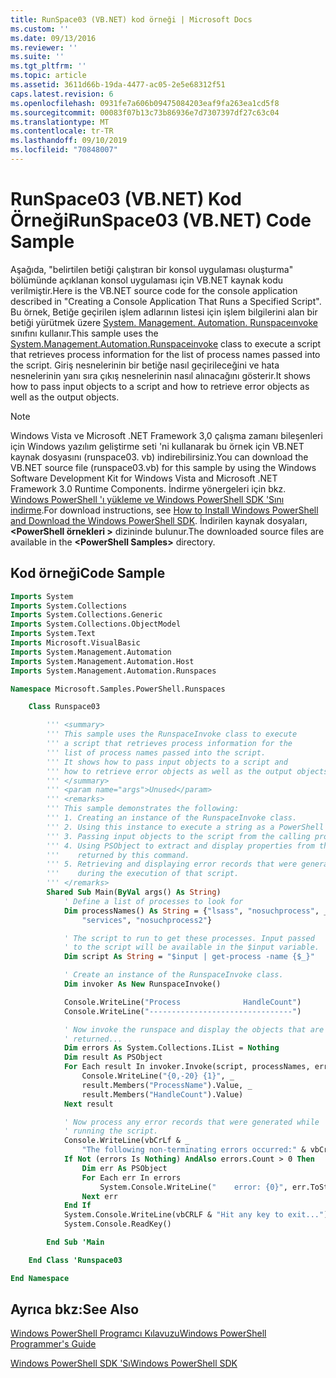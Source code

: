 ```yaml
---
title: RunSpace03 (VB.NET) kod örneği | Microsoft Docs
ms.custom: ''
ms.date: 09/13/2016
ms.reviewer: ''
ms.suite: ''
ms.tgt_pltfrm: ''
ms.topic: article
ms.assetid: 3611d66b-19da-4477-ac05-2e5e68312f51
caps.latest.revision: 6
ms.openlocfilehash: 0931fe7a606b09475084203eaf9fa263ea1cd5f8
ms.sourcegitcommit: 00083f07b13c73b86936e7d7307397df27c63c04
ms.translationtype: MT
ms.contentlocale: tr-TR
ms.lasthandoff: 09/10/2019
ms.locfileid: "70848007"
---
```

# <a name="runspace03-vbnet-code-sample"></a><span data-ttu-id="61a6f-102">RunSpace03 (VB.NET) Kod Örneği</span><span class="sxs-lookup"><span data-stu-id="61a6f-102">RunSpace03 (VB.NET) Code Sample</span></span>

<span data-ttu-id="61a6f-103">Aşağıda, "belirtilen betiği çalıştıran bir konsol uygulaması oluşturma" bölümünde açıklanan konsol uygulaması için VB.NET kaynak kodu verilmiştir.</span><span class="sxs-lookup"><span data-stu-id="61a6f-103">Here is the VB.NET source code for the console application described in "Creating a Console Application That Runs a Specified Script".</span></span> <span data-ttu-id="61a6f-104">Bu örnek, Betiğe geçirilen işlem adlarının listesi için işlem bilgilerini alan bir betiği yürütmek üzere [System. Management. Automation. Runspaceınvoke](/dotnet/api/System.Management.Automation.RunspaceInvoke) sınıfını kullanır.</span><span class="sxs-lookup"><span data-stu-id="61a6f-104">This sample uses the [System.Management.Automation.Runspaceinvoke](/dotnet/api/System.Management.Automation.RunspaceInvoke) class to execute a script that retrieves process information for the list of process names passed into the script.</span></span> <span data-ttu-id="61a6f-105">Giriş nesnelerinin bir betiğe nasıl geçirileceğini ve hata nesnelerinin yanı sıra çıkış nesnelerinin nasıl alınacağını gösterir.</span><span class="sxs-lookup"><span data-stu-id="61a6f-105">It shows how to pass input objects to a script and how to retrieve error objects as well as the output objects.</span></span>

> [!NOTE]
> <span data-ttu-id="61a6f-106">Windows Vista ve Microsoft .NET Framework 3,0 çalışma zamanı bileşenleri için Windows yazılım geliştirme seti 'ni kullanarak bu örnek için VB.NET kaynak dosyasını (runspace03. vb) indirebilirsiniz.</span><span class="sxs-lookup"><span data-stu-id="61a6f-106">You can download the VB.NET source file (runspace03.vb) for this sample by using the Windows Software Development Kit for Windows Vista and Microsoft .NET Framework 3.0 Runtime Components.</span></span> <span data-ttu-id="61a6f-107">İndirme yönergeleri için bkz. [Windows PowerShell 'ı yükleme ve Windows PowerShell SDK 'Sını indirme](/powershell/developer/installing-the-windows-powershell-sdk).</span><span class="sxs-lookup"><span data-stu-id="61a6f-107">For download instructions, see [How to Install Windows PowerShell and Download the Windows PowerShell SDK](/powershell/developer/installing-the-windows-powershell-sdk).</span></span>
> <span data-ttu-id="61a6f-108">İndirilen kaynak dosyaları,  **\<PowerShell örnekleri >** dizininde bulunur.</span><span class="sxs-lookup"><span data-stu-id="61a6f-108">The downloaded source files are available in the **\<PowerShell Samples>** directory.</span></span>

## <a name="code-sample"></a><span data-ttu-id="61a6f-109">Kod örneği</span><span class="sxs-lookup"><span data-stu-id="61a6f-109">Code Sample</span></span>

```vb
Imports System
Imports System.Collections
Imports System.Collections.Generic
Imports System.Collections.ObjectModel
Imports System.Text
Imports Microsoft.VisualBasic
Imports System.Management.Automation
Imports System.Management.Automation.Host
Imports System.Management.Automation.Runspaces

Namespace Microsoft.Samples.PowerShell.Runspaces

    Class Runspace03

        ''' <summary>
        ''' This sample uses the RunspaceInvoke class to execute
        ''' a script that retrieves process information for the
        ''' list of process names passed into the script.
        ''' It shows how to pass input objects to a script and
        ''' how to retrieve error objects as well as the output objects.
        ''' </summary>
        ''' <param name="args">Unused</param>
        ''' <remarks>
        ''' This sample demonstrates the following:
        ''' 1. Creating an instance of the RunspaceInvoke class.
        ''' 2. Using this instance to execute a string as a PowerShell script.
        ''' 3. Passing input objects to the script from the calling program.
        ''' 4. Using PSObject to extract and display properties from the objects
        '''    returned by this command.
        ''' 5. Retrieving and displaying error records that were generated
        '''    during the execution of that script.
        ''' </remarks>
        Shared Sub Main(ByVal args() As String)
            ' Define a list of processes to look for
            Dim processNames() As String = {"lsass", "nosuchprocess", _
                "services", "nosuchprocess2"}

            ' The script to run to get these processes. Input passed
            ' to the script will be available in the $input variable.
            Dim script As String = "$input | get-process -name {$_}"

            ' Create an instance of the RunspaceInvoke class.
            Dim invoker As New RunspaceInvoke()

            Console.WriteLine("Process              HandleCount")
            Console.WriteLine("--------------------------------")

            ' Now invoke the runspace and display the objects that are
            ' returned...
            Dim errors As System.Collections.IList = Nothing
            Dim result As PSObject
            For Each result In invoker.Invoke(script, processNames, errors)
                Console.WriteLine("{0,-20} {1}", _
                result.Members("ProcessName").Value, _
                result.Members("HandleCount").Value)
            Next result

            ' Now process any error records that were generated while
            ' running the script.
            Console.WriteLine(vbCrLf & _
                "The following non-terminating errors occurred:" & vbCrLf)
            If Not (errors Is Nothing) AndAlso errors.Count > 0 Then
                Dim err As PSObject
                For Each err In errors
                    System.Console.WriteLine("    error: {0}", err.ToString())
                Next err
            End If
            System.Console.WriteLine(vbCRLF & "Hit any key to exit...")
            System.Console.ReadKey()

        End Sub 'Main

    End Class 'Runspace03

End Namespace
```

<!-- TODO!!!: [!code-csharp[Runspace03.vb](../../powershell-sdk-samples/SDK-2.0/vb/Runspace01/Runspace03.vb#L09-L83 "Runspace03.vb")] -->

## <a name="see-also"></a><span data-ttu-id="61a6f-110">Ayrıca bkz:</span><span class="sxs-lookup"><span data-stu-id="61a6f-110">See Also</span></span>

[<span data-ttu-id="61a6f-111">Windows PowerShell Programcı Kılavuzu</span><span class="sxs-lookup"><span data-stu-id="61a6f-111">Windows PowerShell Programmer's Guide</span></span>](./windows-powershell-programmer-s-guide.md)

[<span data-ttu-id="61a6f-112">Windows PowerShell SDK 'Sı</span><span class="sxs-lookup"><span data-stu-id="61a6f-112">Windows PowerShell SDK</span></span>](../windows-powershell-reference.md)